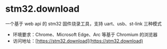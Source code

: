 # stm32.download

一个基于 web api 的 stm32 固件烧录工具，支持 uart、usb、st-link 三种模式

- 环境要求：Chrome、Microsoft Edge、Arc 等基于 Chromium 的浏览器
- 访问地址：[https://stm32.download](https://stm32.download)
